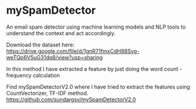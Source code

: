 # mySpamDetector
An email spam detector using machine learning models and NLP tools to understand the context and act accordingly.

Download the dataset here:
    https://drive.google.com/file/d/1gnR71fmxCdH88Svg-weTQp6V5uG31dq8/view?usp=sharing
    
In this method I have extracted a feature by just doing the word count - frequency calculation

Find mySpamDetectorV2.0 where I have tried to extract the features using CountVectorizer, TF-IDF method.
    https://github.com/sundargsv/mySpamDetectorV2.0